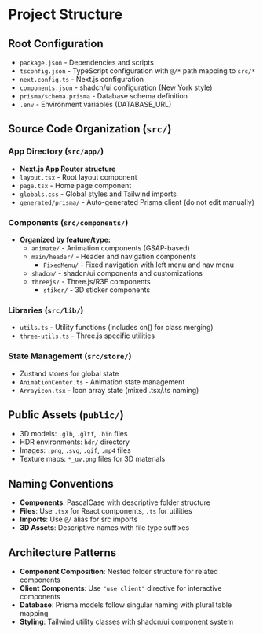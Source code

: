 # Project Structure

## Root Configuration
- `package.json` - Dependencies and scripts
- `tsconfig.json` - TypeScript configuration with `@/*` path mapping to `src/*`
- `next.config.ts` - Next.js configuration
- `components.json` - shadcn/ui configuration (New York style)
- `prisma/schema.prisma` - Database schema definition
- `.env` - Environment variables (DATABASE_URL)

## Source Code Organization (`src/`)

### App Directory (`src/app/`)
- **Next.js App Router structure**
- `layout.tsx` - Root layout component
- `page.tsx` - Home page component
- `globals.css` - Global styles and Tailwind imports
- `generated/prisma/` - Auto-generated Prisma client (do not edit manually)

### Components (`src/components/`)
- **Organized by feature/type:**
  - `animate/` - Animation components (GSAP-based)
  - `main/header/` - Header and navigation components
    - `FixedMenu/` - Fixed navigation with left menu and nav menu
  - `shadcn/` - shadcn/ui components and customizations
  - `threejs/` - Three.js/R3F components
    - `stiker/` - 3D sticker components

### Libraries (`src/lib/`)
- `utils.ts` - Utility functions (includes cn() for class merging)
- `three-utils.ts` - Three.js specific utilities

### State Management (`src/store/`)
- Zustand stores for global state
- `AnimationCenter.ts` - Animation state management
- `Arrayicon.tsx` - Icon array state (mixed .tsx/.ts naming)

## Public Assets (`public/`)
- 3D models: `.glb`, `.gltf`, `.bin` files
- HDR environments: `hdr/` directory
- Images: `.png`, `.svg`, `.gif`, `.mp4` files
- Texture maps: `*_uv.png` files for 3D materials

## Naming Conventions
- **Components**: PascalCase with descriptive folder structure
- **Files**: Use `.tsx` for React components, `.ts` for utilities
- **Imports**: Use `@/` alias for src imports
- **3D Assets**: Descriptive names with file type suffixes

## Architecture Patterns
- **Component Composition**: Nested folder structure for related components
- **Client Components**: Use `"use client"` directive for interactive components
- **Database**: Prisma models follow singular naming with plural table mapping
- **Styling**: Tailwind utility classes with shadcn/ui component system